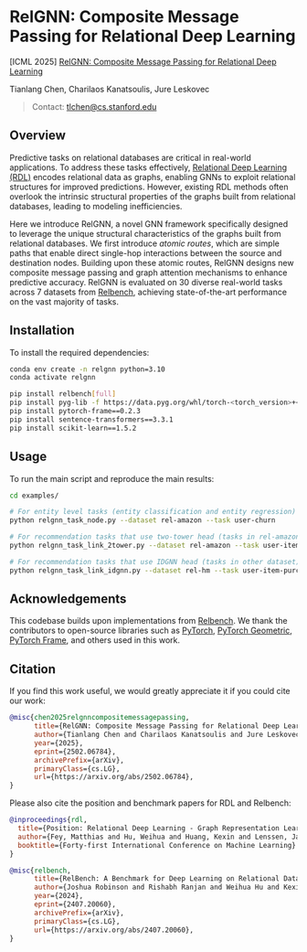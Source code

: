 # RelGNN: Composite Message Passing for Relational Deep Learning

[ICML 2025] [RelGNN: Composite Message Passing for Relational Deep Learning](https://arxiv.org/abs/2502.06784)

Tianlang Chen, Charilaos Kanatsoulis, Jure Leskovec

> Contact: tlchen@cs.stanford.edu

## Overview

Predictive tasks on relational databases are critical in real-world applications. To address these tasks effectively, [Relational Deep Learning (RDL)](https://arxiv.org/abs/2312.04615) encodes relational data as graphs, enabling GNNs to exploit relational structures for improved predictions. However, existing RDL methods often overlook the intrinsic structural properties of the graphs built from relational databases, leading to modeling inefficiencies. 

Here we introduce RelGNN, a novel GNN framework specifically designed to leverage the unique structural characteristics of the graphs built from relational databases. We first introduce *atomic routes*, which are simple paths that enable direct single-hop interactions between the source and destination nodes. Building upon these atomic routes, RelGNN designs new composite message passing and graph attention mechanisms to enhance predictive accuracy. RelGNN is evaluated on 30 diverse real-world tasks across 7 datasets from [Relbench](https://arxiv.org/abs/2407.20060), achieving state-of-the-art performance on the vast majority of tasks.

## Installation

To install the required dependencies:

```bash
conda env create -n relgnn python=3.10
conda activate relgnn

pip install relbench[full]
pip install pyg-lib -f https://data.pyg.org/whl/torch-<torch_version>+<cuda_version>.html # replace <torch_version> and <cuda_version> with your environment config
pip install pytorch-frame==0.2.3
pip install sentence-transformers==3.3.1
pip install scikit-learn==1.5.2
```

## Usage

To run the main script and reproduce the main results:

```bash
cd examples/

# For entity level tasks (entity classification and entity regression)
python relgnn_task_node.py --dataset rel-amazon --task user-churn

# For recommendation tasks that use two-tower head (tasks in rel-amazon dataset)
python relgnn_task_link_2tower.py --dataset rel-amazon --task user-item-purchase

# For recommendation tasks that use IDGNN head (tasks in other dataset)
python relgnn_task_link_idgnn.py --dataset rel-hm --task user-item-purchase
```

## Acknowledgements

This codebase builds upon implementations from [Relbench](https://github.com/snap-stanford/relbench). We thank the contributors to open-source libraries such as [PyTorch](https://pytorch.org/), [PyTorch Geometric](https://github.com/pyg-team/pytorch_geometric), [PyTorch Frame](https://github.com/pyg-team/pytorch-frame), and others used in this work.

## Citation

If you find this work useful, we would greatly appreciate it if you could cite our work:

```bibtex
@misc{chen2025relgnncompositemessagepassing,
      title={RelGNN: Composite Message Passing for Relational Deep Learning}, 
      author={Tianlang Chen and Charilaos Kanatsoulis and Jure Leskovec},
      year={2025},
      eprint={2502.06784},
      archivePrefix={arXiv},
      primaryClass={cs.LG},
      url={https://arxiv.org/abs/2502.06784}, 
}
```

Please also cite the position and benchmark papers for RDL and Relbench:

```bibtex
@inproceedings{rdl,
  title={Position: Relational Deep Learning - Graph Representation Learning on Relational Databases},
  author={Fey, Matthias and Hu, Weihua and Huang, Kexin and Lenssen, Jan Eric and Ranjan, Rishabh and Robinson, Joshua and Ying, Rex and You, Jiaxuan and Leskovec, Jure},
  booktitle={Forty-first International Conference on Machine Learning}
}
```

```bibtex
@misc{relbench,
      title={RelBench: A Benchmark for Deep Learning on Relational Databases},
      author={Joshua Robinson and Rishabh Ranjan and Weihua Hu and Kexin Huang and Jiaqi Han and Alejandro Dobles and Matthias Fey and Jan E. Lenssen and Yiwen Yuan and Zecheng Zhang and Xinwei He and Jure Leskovec},
      year={2024},
      eprint={2407.20060},
      archivePrefix={arXiv},
      primaryClass={cs.LG},
      url={https://arxiv.org/abs/2407.20060},
}
```
